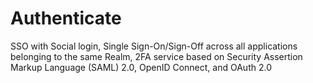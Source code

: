 # Authenticate
SSO with Social login, Single Sign-On/Sign-Off across all applications belonging to the same Realm, 2FA service based on Security Assertion Markup Language (SAML) 2.0, OpenID Connect, and OAuth 2.0
